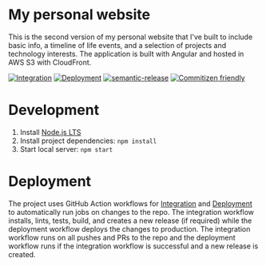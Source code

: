 # My personal website

This is the second version of my personal website that I've built to include basic info, a timeline of life events, and a selection of projects and technology interests. The application is built with Angular and hosted in AWS S3 with CloudFront.

[![Integration](https://github.com/daneisburgh/daneisburgh.com/actions/workflows/integration.yml/badge.svg)](https://github.com/daneisburgh/daneisburgh.com/actions/workflows/integration.yml)
[![Deployment](https://github.com/daneisburgh/daneisburgh.com/actions/workflows/deployment.yml/badge.svg)](https://github.com/daneisburgh/daneisburgh.com/actions/workflows/deployment.yml)
[![semantic-release](https://img.shields.io/badge/%20%20%F0%9F%93%A6%F0%9F%9A%80-semantic--release-e10079.svg)](https://github.com/semantic-release/semantic-release)
[![Commitizen friendly](https://img.shields.io/badge/commitizen-friendly-brightgreen.svg)](http://commitizen.github.io/cz-cli/)

# Development

1. Install [Node.js LTS](https://nodejs.org/en/download/)
2. Install project dependencies: `npm install`
3. Start local server: `npm start`

# Deployment

The project uses GitHub Action workflows for [Integration](https://github.com/daneisburgh/daneisburgh.com/actions/workflows/integration.yml) and [Deployment](https://github.com/daneisburgh/daneisburgh.com/actions/workflows/deployment.yml) to automatically run jobs on changes to the repo.
The integration workflow installs, lints, tests, build, and creates a new release (if required) while the deployment workflow deploys the changes to production. The integration workflow runs on all pushes and PRs to the repo and the deployment workflow runs if the integration workflow is successful and a new release is created.
